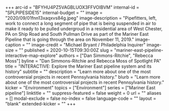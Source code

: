 +++
arc-id = "BFYHU4PZ5VAGBLUOX3FFVOIBVM"
internal-id = "SPLPIPESIDE15"
internal-budget = ""
image = "2020/09/01fnn13xaqxvs84g.jpeg"
image-description = "Pipefitters, left, work to connect a long segment of pipe that is being suspended in air to make it ready to be pulled undergroud in a residential area of West Chester, PA on Ship Road and South Pullman Drive as part of the Mariner East Pipeline that is going through the area on November 11, 2019."
image-caption = ""
image-credit = "Michael Bryant / Philadelphia Inquirer"
image-size = ""
published = 2020-10-15T09:30:00Z
slug = "mariner-east-pipeline-interactive-map-explore"
authors = ["Dan Simmons-Ritchie", "Rebecca Moss"]
byline = "Dan Simmons-Ritchie and Rebecca Moss of Spotlight PA"
title = "INTERACTIVE: Explore the Mariner East pipeline system and its history"
subtitle = ""
description = "Learn more about one of the most controversial projects in recent Pennsylvania history."
blurb = "Learn more about one of the most controversial projects in recent Pennsylvania history."
kicker = "Environment"
topics = ["Environment"]
series = ["Mariner East pipeline"]
linktitle = ""
suppress-featured = false
weight = 0
url = ""
aliases = []
modal-exclude = false
no-index = false
language-code = ""
layout = "blank"
extended-kicker = ""
+++

<link rel="preload" href="https://interactives.data.spotlightpa.org/2020/mariner-east-scrollytelling/assemble_close.62735c99.jpg" as="image">
<link rel="stylesheet" href="https://unpkg.com/leaflet@1.5.1/dist/leaflet.css" integrity="sha512-xwE/Az9zrjBIphAcBb3F6JVqxf46+CDLwfLMHloNu6KEQCAWi6HcDUbeOfBIptF7tcCzusKFjFw2yuvEpDL9wQ==" crossorigin="">
<link rel="stylesheet" type="text/css" href="https://interactives.data.spotlightpa.org/2020/mariner-east-scrollytelling/styles.c86c3119.css">
<div id="app"></div>
<script src="https://interactives.data.spotlightpa.org/2020/mariner-east-scrollytelling/app.c328ef1a.js"></script>

